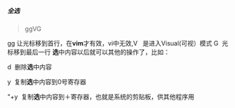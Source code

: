 ##### 全选

> ggVG 

gg 让光标移到首行，在**vim**才有效，vi中无效,V   是进入Visual(可视）模式 G  光标移到最后一行 **选**中内容以后就可以其他的操作了，比如：


d  删除**选**中内容 

y  复制**选**中内容到0号寄存器 

"+y  复制**选**中内容到＋寄存器，也就是系统的剪贴板，供其他程序用
